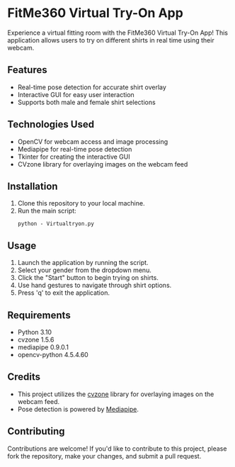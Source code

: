 # FitMe360 Virtual Try-On App

Experience a virtual fitting room with the FitMe360 Virtual Try-On App! This application allows users to try on different shirts in real time using their webcam.

## Features

- Real-time pose detection for accurate shirt overlay
- Interactive GUI for easy user interaction
- Supports both male and female shirt selections

## Technologies Used

- OpenCV for webcam access and image processing
- Mediapipe for real-time pose detection
- Tkinter for creating the interactive GUI
- CVzone library for overlaying images on the webcam feed

## Installation

1. Clone this repository to your local machine.
2. Run the main script:
    ```
    python - Virtualtryon.py
    ```

## Usage

1. Launch the application by running the script.
2. Select your gender from the dropdown menu.
3. Click the "Start" button to begin trying on shirts.
4. Use hand gestures to navigate through shirt options.
5. Press 'q' to exit the application.

## Requirements

- Python 3.10
- cvzone 1.5.6
- mediapipe 0.9.0.1
- opencv-python 4.5.4.60

## Credits

- This project utilizes the [cvzone](https://github.com/cvzone/cvzone) library for overlaying images on the webcam feed.
- Pose detection is powered by [Mediapipe](https://google.github.io/mediapipe/).
  
## Contributing
Contributions are welcome! If you'd like to contribute to this project, please fork the repository, make your changes, and submit a pull request.
